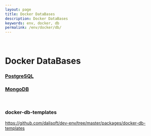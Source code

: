 ```yaml
---
layout: page
title: Docker DataBases
description: Docker DataBases
keywords: env, docker, db
permalink: /env/docker/db/
---
```


<br/>

# Docker DataBases

### [PostgreSQL](/env/docker/db/postgresql/)

### [MongoDB](/env/docker/db/mongodb/)

<br/>

### docker-db-templates

https://github.com/dalisoft/dev-env/tree/master/packages/docker-db-templates
